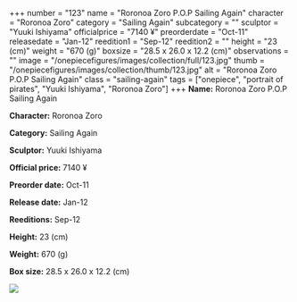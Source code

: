 +++
number = "123"
name = "Roronoa Zoro P.O.P Sailing Again"
character = "Roronoa Zoro"
category = "Sailing Again"
subcategory = ""
sculptor = "Yuuki Ishiyama"
officialprice = "7140 ¥"
preorderdate = "Oct-11"
releasedate = "Jan-12"
reedition1 = "Sep-12"
reedition2 = ""
height = "23 (cm)"
weight = "670 (g)"
boxsize = "28.5 x 26.0 x 12.2 (cm)"
observations = ""
image = "/onepiecefigures/images/collection/full/123.jpg"
thumb = "/onepiecefigures/images/collection/thumb/123.jpg"
alt = "Roronoa Zoro P.O.P Sailing Again"
class = "sailing-again"
tags = ["onepiece", "portrait of pirates", "Yuuki Ishiyama", "Roronoa Zoro"]
+++
**Name:** Roronoa Zoro P.O.P Sailing Again

**Character:** Roronoa Zoro

**Category:** Sailing Again 

**Sculptor:** Yuuki Ishiyama

**Official price:** 7140 ¥

**Preorder date:** Oct-11

**Release date:** Jan-12

**Reeditions:** Sep-12

**Height:** 23 (cm)

**Weight:** 670 (g)

**Box size:** 28.5 x 26.0 x 12.2 (cm)

<img src="/onepiecefigures/images/collection/thumb/123.jpg">